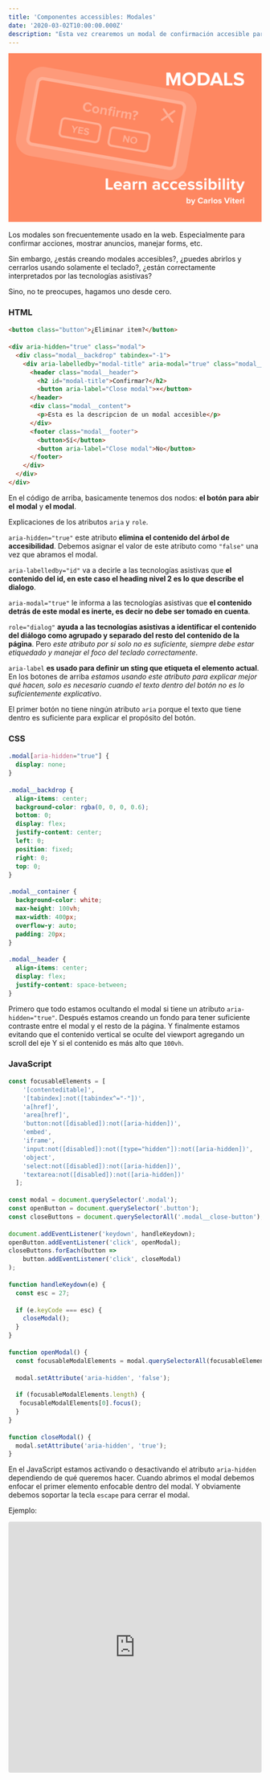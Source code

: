 ```yaml
---
title: 'Componentes accessibles: Modales'
date: '2020-03-02T10:00:00.000Z'
description: "Esta vez crearemos un modal de confirmación accesible para descartar o confirmar una acción"
---
```


![Componentes accessibles: Modales](./modal.png)

Los modales son frecuentemente usado en la web. Especialmente para confirmar acciones, mostrar anuncios, manejar forms, etc.

Sin embargo, ¿estás creando modales accesibles?, ¿puedes abrirlos y cerrarlos usando solamente el teclado?, ¿están correctamente interpretados por las tecnologías asistivas?

Sino, no te preocupes, hagamos uno desde cero.

### HTML

```html
<button class="button">¿Eliminar item?</button>

<div aria-hidden="true" class="modal">
  <div class="modal__backdrop" tabindex="-1">
    <div aria-labelledby="modal-title" aria-modal="true" class="modal__container" role="dialog">
      <header class="modal__header">
        <h2 id="modal-title">Confirmar?</h2>
        <button aria-label="Close modal">×</button>
      </header>
      <div class="modal__content">
        <p>Esta es la descripcion de un modal accesible</p>
      </div>
      <footer class="modal__footer">
        <button>Sí</button>
        <button aria-label="Close modal">No</button>
      </footer>
    </div>
  </div>
</div>
```

En el código de arriba, basicamente tenemos dos nodos: **el botón para abir el modal** y **el modal**.

Explicaciones de los atributos `aria` y `role`.

`aria-hidden="true"` este atributo **elimina el contenido del árbol de accesibilidad**. Debemos asignar el valor de este atributo como `"false"` una vez que abramos el modal.

`aria-labelledby="id"` va a decirle a las tecnologías asistivas que **el contenido del id, en este caso el heading nivel 2 es lo que describe el dialogo**.

`aria-modal="true"` le informa a las tecnologías asistivas que **el contenido detrás de este modal es inerte, es decir no debe ser tomado en cuenta**.

`role="dialog"` **ayuda a las tecnologías asistivas a identificar el contenido del diálogo como agrupado y separado del resto del contenido de la página**. Pero _este atributo por si solo no es suficiente, siempre debe estar etiquedado y manejar el foco del teclado correctamente_.

`aria-label` **es usado para definir un sting que etiqueta el elemento actual**. En los botones de arriba _estamos usando este atributo para explicar mejor qué hacen, solo es necesario cuando el texto dentro del botón no es lo suficientemente explicativo_.

El primer botón no tiene ningún atributo `aria` porque el texto que tiene dentro es suficiente para explicar el propósito del botón.

### CSS

```css
.modal[aria-hidden="true"] {
  display: none;
}

.modal__backdrop {
  align-items: center;
  background-color: rgba(0, 0, 0, 0.6);
  bottom: 0;
  display: flex;
  justify-content: center;
  left: 0;
  position: fixed;
  right: 0;
  top: 0;
}

.modal__container {
  background-color: white;
  max-height: 100vh;
  max-width: 400px;
  overflow-y: auto;
  padding: 20px;
}

.modal__header {
  align-items: center;
  display: flex;
  justify-content: space-between;
}
```

Primero que todo estamos ocultando el modal si tiene un atributo `aria-hidden="true"`. Después estamos creando un fondo para tener suficiente contraste entre el modal y el resto de la página. Y finalmente estamos evitando que el contenido vertical se oculte del viewport agregando un scroll del eje Y si el contenido es más alto que `100vh`.

### JavaScript

```js
const focusableElements = [
    '[contenteditable]',
    '[tabindex]:not([tabindex^="-"])',
    'a[href]',
    'area[href]',
    'button:not([disabled]):not([aria-hidden])',
    'embed',
    'iframe',
    'input:not([disabled]):not([type="hidden"]):not([aria-hidden])',
    'object',
    'select:not([disabled]):not([aria-hidden])',
    'textarea:not([disabled]):not([aria-hidden])'
  ];

const modal = document.querySelector('.modal');
const openButton = document.querySelector('.button');
const closeButtons = document.querySelectorAll('.modal__close-button');

document.addEventListener('keydown', handleKeydown);
openButton.addEventListener('click', openModal);
closeButtons.forEach(button =>
	button.addEventListener('click', closeModal)
);

function handleKeydown(e) {
  const esc = 27;

  if (e.keyCode === esc) {
    closeModal();
  }
}

function openModal() {
  const focusableModalElements = modal.querySelectorAll(focusableElements);

  modal.setAttribute('aria-hidden', 'false');

  if (focusableModalElements.length) {
   focusableModalElements[0].focus();
  }
}

function closeModal() {
  modal.setAttribute('aria-hidden', 'true');
}
```

En el JavaScript estamos activando o desactivando el atributo `aria-hidden` dependiendo de qué queremos hacer. Cuando abrimos el modal debemos enfocar el primer elemento enfocable dentro del modal. Y obviamente debemos soportar la tecla `escape` para cerrar el modal.

Ejemplo:

<iframe
  src="https://codesandbox.io/embed/distracted-williams-b97jf?fontsize=14&hidenavigation=1&theme=dark"
  style="width:100%; height:500px; border:0; border-radius: 4px; overflow:hidden;"
  title="accessible-modal"
  allow="geolocation; microphone; camera; midi; vr; accelerometer; gyroscope; payment; ambient-light-sensor; encrypted-media; usb"
  sandbox="allow-modals allow-forms allow-popups allow-scripts allow-same-origin"
></iframe>
